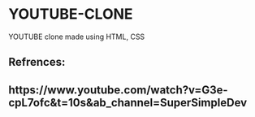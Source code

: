 # YOUTUBE-CLONE
YOUTUBE clone made using HTML, CSS
<h2>Refrences: <h2>
<p>https://www.youtube.com/watch?v=G3e-cpL7ofc&t=10s&ab_channel=SuperSimpleDev</p>
